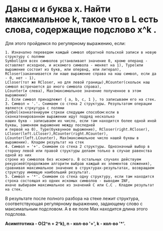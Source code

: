 # Даны α и буква x. Найти максимальное k, такое что в L есть слова, содержащие подслово x^k .

Для этого пройдемся по регулярному выражению, если:

    1. Изначално переведем каждый символ обратной польской записи в новую структуру с полями 
    Symbol(для всех символов устанвливает значение 0, кроме операнд - 
    оставляет исходное, и искомого символа - меняет на 1), Type(или выражение состоит из букв, или опервнд, или литерал), 
    RCloser(заканчивается ли наше выражение справа на наш символ, если да - 0, нет - 1), 
    LCloser(тот же RCloser, но для левой границы),RCounter(скольок наш символ встречается до иного символа справа),
    LCounter(и слева), Max(максимальное значение полученное в этом выражении)
    2. Если символ принадлежит { a, b, c, 1 }, то записываем его на стек. 
    3. Символ = '.'. Снимаем со стека 2 структуры. Результатом операции является стркутура с полями 
    Symbol(конкатенируем стркои следущим способом:если в сконкатенированном выражении идут подряд несколько 
    наших букв - записываем их число, если там находится более одной иной буквы, заменяем выражение между последней
    и первой на 0), Type(буквунное выражение), RCloser(right.RCloser), LCloser(left.LCloser),RCounter(right.RCounter),
    LCounter(left.LCounter), Max(максимальное число нашей буквы в выражении). Кладем результат на стек
    4. Символ = '+'. Снимаем со стека 2 структуры. Однозначный выбор в сторону левой или правой структуры делаем только в случае равенства одной из них
    строке из символов без искомого. В остальных случаях действуем рекурсией(продолжаем алгоритм выбрав каждый их элементов сложения),
    сравнивая максимальное значение в структурах-результатах, возвращаем структуру имеющую наибольший результат.
    5. Символ = '*'. Снимаем со стека одну структуру, если там находится строка состоящая из одних искомых символов - выводим INF, 
    иначе выбираем максимальное из значений С или С.С . Кладем результат на стек.

В результате после полного разбора на стеке лежит структура, соответствующая регулярному выражению, задающему слово с максимальным подсловом. 
А в ее поле Max находится длина этого подслова.

**Асимптотика - О(2^n + 2^k), n - кол-во '+', k - кол-во '\*'.** 
